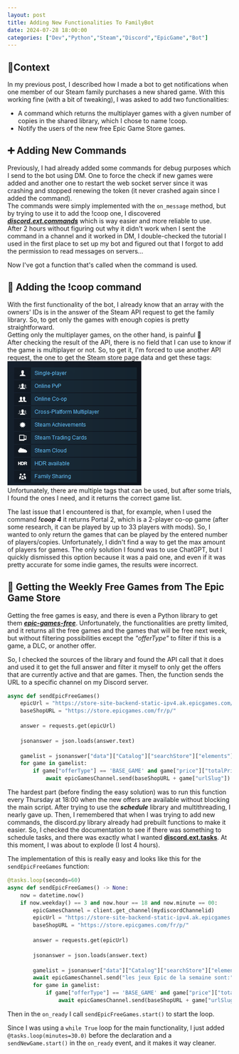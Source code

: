 ```yaml
---
layout: post
title: Adding New Functionalities To FamilyBot
date: 2024-07-28 18:00:00
categories: ["Dev","Python","Steam","Discord","EpicGame","Bot"]
---
```


## 📜Context
In my previous post, I described how I made a bot to get notifications when one member of our Steam family purchases a new shared game. With this working fine (with a bit of tweaking), I was asked to add two functionalities:  
  - A command which returns the multiplayer games with a given number of copies in the shared library, which I chose to name !coop.
  - Notify the users of the new free Epic Game Store games.

## ➕ Adding New Commands
Previously, I had already added some commands for debug purposes which I send to the bot using DM. One to force the check if new games were added and another one to restart the web socket server since it was crashing and stopped renewing the token (it never crashed again since I added the command).  
The commands were simply implemented with the `on_message` method, but by trying to use it to add the !coop one, I discovered ***[discord.ext.commands](https://discordpy.readthedocs.io/en/stable/ext/commands/index.html)*** which is way easier and more reliable to use.  
After 2 hours without figuring out why it didn't work when I sent the command in a channel and it worked in DM, I double-checked the tutorial I used in the first place to set up my bot and figured out that I forgot to add the permission to read messages on servers... 

Now I've got a function that's called when the command is used.

## 👥 Adding the !coop command
With the first functionality of the bot, I already know that an array with the owners' IDs is in the answer of the Steam API request to get the family library. So, to get only the games with enough copies is pretty straightforward.  
Getting only the multiplayer games, on the other hand, is painful 🥲  
After checking the result of the API, there is no field that I can use to know if the game is multiplayer or not. So, to get it, I'm forced to use another API request, the one to get the Steam store page data and get these tags:   
 ![Steam store Tags](https://github.com/Chachigo/chachigo.github.io/blob/main/all_collections/_posts/img/SteamTags.png?raw=true)  
Unfortunately, there are multiple tags that can be used, but after some trials, I found the ones I need, and it returns the correct game list. 

The last issue that I encountered is that, for example, when I used the command ***!coop 4*** it returns Portal 2, which is a 2-player co-op game (after some research, it can be played by up to 33 players with mods). So, I wanted to only return the games that can be played by the entered number of players/copies. Unfortunately, I didn't find a way to get the max amount of players for games. The only solution I found was to use ChatGPT, but I quickly dismissed this option because it was a paid one, and even if it was pretty accurate for some indie games, the results were incorrect.

## 🎁 Getting the Weekly Free Games from The Epic Game Store
Getting the free games is easy, and there is even a Python library to get them ***[epic-games-free](https://pypi.org/project/epic-games-free/)***. Unfortunately, the functionalities are pretty limited, and it returns all the free games and the games that will be free next week, but without filtering possibilities except the *"offerType"* to filter if this is a game, a DLC, or another offer.

So, I checked the sources of the library and found the API call that it does and used it to get the full answer and filter it myself to only get the offers that are currently active and that are games. Then, the function sends the URL to a specific channel on my Discord server.

```python
async def sendEpicFreeGames()
    epicUrl = "https://store-site-backend-static-ipv4.ak.epicgames.com/freeGamesPromotions?locale=fr&country=FR&allowCountries=FR" #the get parameters can be customized so the information gathered are in your language/currency
    baseShopURL = "https://store.epicgames.com/fr/p/"
        
    answer = requests.get(epicUrl)
    
    jsonanswer = json.loads(answer.text)
    
    gamelist = jsonanswer["data"]["Catalog"]["searchStore"]["elements"]
    for game in gamelist:
        if game["offerType"] == 'BASE_GAME' and game["price"]["totalPrice"]["discountPrice"] == 0:
            await epicGamesChannel.send(baseShopURL + game["urlSlug"])
```

The hardest part (before finding the easy solution) was to run this function every Thursday at 18:00 when the new offers are available without blocking the main script. After trying to use the ***schedule*** library and multithreading, I nearly gave up. Then, I remembered that when I was trying to add new commands, the discord.py library already had prebuilt functions to make it easier. So, I checked the documentation to see if there was something to schedule tasks, and there was exactly what I wanted **[discord.ext.tasks](https://discordpy.readthedocs.io/en/stable/ext/tasks/index.html)**. At this moment, I was about to explode (I lost 4 hours).

The implementation of this is really easy and looks like this for the `sendEpicFreeGames` function:

```python
@tasks.loop(seconds=60)
async def sendEpicFreeGames() -> None:
    now = datetime.now()
    if now.weekday() == 3 and now.hour == 18 and now.minute == 00:
        epicGamesChannel = client.get_channel(mydiscordChannelid)
        epicUrl = "https://store-site-backend-static-ipv4.ak.epicgames.com/freeGamesPromotions?locale=fr&country=FR&allowCountries=FR"
        baseShopURL = "https://store.epicgames.com/fr/p/"
            
        answer = requests.get(epicUrl)

        jsonanswer = json.loads(answer.text)

        gamelist = jsonanswer["data"]["Catalog"]["searchStore"]["elements"]
        await epicGamesChannel.send("les jeux Epic de la semaine sont:")
        for game in gamelist:
            if game["offerType"] == 'BASE_GAME' and game["price"]["totalPrice"]["discountPrice"] == 0:
                await epicGamesChannel.send(baseShopURL + game["urlSlug"])
```

Then in the `on_ready` I call `sendEpicFreeGames.start()` to start the loop.

Since I was using a `while True` loop for the main functionality, I just added `@tasks.loop(minutes=30.0)` before the declaration and a `sendNewGame.start()` in the `on_ready` event, and it makes it way cleaner.
